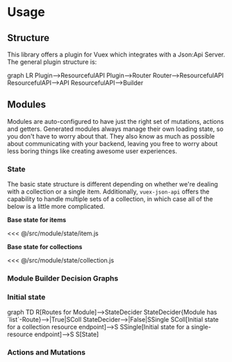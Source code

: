 # Usage

## Structure

This library offers a plugin for Vuex which integrates with a Json:Api Server.
The general plugin structure is:

<mermaid>
graph LR
Plugin-->ResourcefulAPI
Plugin-->Router
Router-->ResourcefulAPI
ResourcefulAPI-->API
ResourcefulAPI-->Builder
</mermaid>

## Modules

Modules are auto-configured to have just the right set of mutations, actions and getters.
Generated modules always manage their own loading state, so you don't have to worry about
that. They also know as much as possible about communicating with your backend, leaving you free
to worry about less boring things like creating awesome user experiences.

### State

The basic state structure is different depending on whether we're dealing
with a collection or a single item. Additionally, `vuex-json-api` offers
the capability to handle multiple sets of a collection, in which case all of the
below is a little more complicated.

**Base state for items**

<<< @/src/module/state/item.js

**Base state for collections**

<<< @/src/module/state/collection.js

### Module Builder Decision Graphs

### Initial state

<mermaid>
  graph TD
  R[Routes for Module]-->StateDecider
  StateDecider{Module has `list`-Route}-->|True|SColl
  StateDecider-->|False|SSingle
  SColl[Initial state for a collection resource endpoint]-->S
  SSingle[Initial state for a single-resource endpoint]-->S
  S[State]
</mermaid>

### Actions and Mutations
